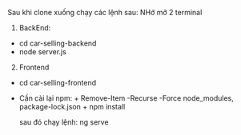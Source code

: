 Sau khi clone xuống chạy các lệnh sau:
NHớ mở 2 terminal
1. BackEnd:
- cd car-selling-backend
- node server.js

2. Frontend
- cd car-selling-frontend
- Cần cài lại npm: + Remove-Item -Recurse -Force node_modules, package-lock.json
                    + npm install

  sau đó chạy lệnh: ng serve
